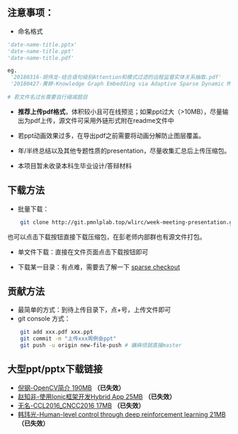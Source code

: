 ## 注意事项：

- 命名格式

```python
'date-name-title.pptx'
'date-name-title.ppt'
'date-name-title.pdf'

eg.
 '20180316-胡伟龙-结合语句级别Attention和模式过滤的远程监督实体关系抽取.pdf'
 '20180427-黄婷-Knowledge Graph Embedding via Adaptive Sparse Dynamic Mapping Matrix.pdf'
 
# 若文件名过长需要自行缩减题目
```

- **推荐上传pdf格式**，体积较小且可在线预览；如果ppt过大（>10MB），尽量输出为pdf上传，源文件可采用外链形式附在readme文件中

- 若ppt动画效果过多，在导出pdf之前需要将动画分解防止图层覆盖。

- 年/半终总结以及其他专题性质的presentation，尽量收集汇总后上传压缩包。

- 本项目暂未收录本科生毕业设计/答辩材料



## 下载方法

- 批量下载：

```sh
    git clone http://git.pmnlplab.top/wlirc/week-meeting-presentation.git
```
也可以点击下载按钮直接下载压缩包，在彭老师内部群也有源文件打包。



- 单文件下载：直接在文件页面点击下载按钮即可

- 下载某一目录：有点难，需要去了解一下 [sparse checkout](https://stackoverflow.com/questions/600079/how-do-i-clone-a-subdirectory-only-of-a-git-repository/13738951#13738951)



## 贡献方法

- 最简单的方式：到待上传目录下，点+号，上传文件即可
- git console 方式：

```sh
    git add xxx.pdf xxx.ppt
    git commit -m "上传xxx周例会ppt"
    git push -u origin new-file-push # 嫌麻烦就直接master
```





## 大型ppt/pptx下载链接

- [倪钢-OpenCV简介 190MB](http://file.flintx.xin/20180118-%E5%80%AA%E9%92%A2-OpenCV%E7%AE%80%E4%BB%8B.pptx) **（已失效）**
- [赵知非-使用Ionic框架开发Hybrid App 25MB](http://file.flintx.xin/20171103-%E8%B5%B5%E7%9F%A5%E9%9D%9E-%E4%BD%BF%E7%94%A8Ionic%E6%A1%86%E6%9E%B6%E5%BC%80%E5%8F%91Hybrid%20App.pptx) **（已失效）**
- [无名-CCL2016_CNCC2016 17MB](http://file.flintx.xin/20161028-%E6%97%A0%E5%90%8D-CCL2016_CNCC2016.ppt) **（已失效）**
- [韩玮光-Human-level control through deep reinforcement learning 21MB](http://file.flintx.xin/20161028-%E6%97%A0%E5%90%8D-CCL2016_CNCC2016.ppt) **（已失效）**